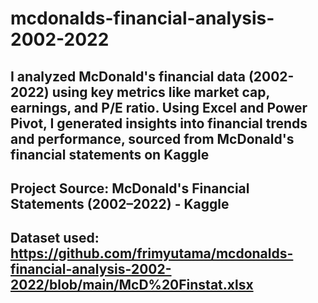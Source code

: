 # mcdonalds-financial-analysis-2002-2022
## I analyzed McDonald's financial data (2002-2022) using key metrics like market cap, earnings, and P/E ratio. Using Excel and Power Pivot, I generated insights into financial trends and performance, sourced from McDonald's financial statements on Kaggle
## Project Source: McDonald's Financial Statements (2002–2022) - Kaggle
## Dataset used: https://github.com/frimyutama/mcdonalds-financial-analysis-2002-2022/blob/main/McD%20Finstat.xlsx
